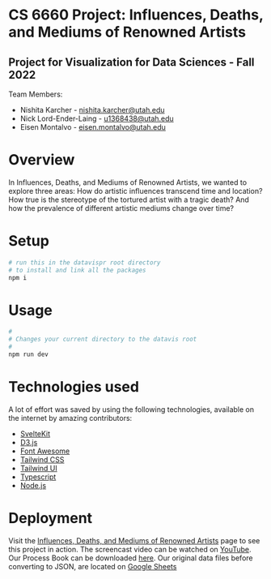 # CS 6660 Project: Influences, Deaths, and Mediums of Renowned Artists
## Project for Visualization for Data Sciences - Fall 2022

Team Members:
* Nishita Karcher - nishita.karcher@utah.edu
* Nick Lord-Ender-Laing - u1368438@utah.edu
* Eisen Montalvo - eisen.montalvo@utah.edu


# Overview

In Influences, Deaths, and Mediums of Renowned Artists, we wanted to explore three areas: How do artistic influences transcend time and location? How true is the stereotype of the tortured artist with a tragic death? And how the prevalence of different artistic mediums change over time?

# Setup

```bash
# run this in the datavispr root directory
# to install and link all the packages
npm i
```

# Usage

```bash
#
# Changes your current directory to the datavis root
#
npm run dev

```

# Technologies used

A lot of effort was saved by using the following technologies, available on the internet by amazing contributors:

* [SvelteKit](https://kit.svelte.dev)
* [D3.js](https://d3js.org)
* [Font Awesome](https://fontawesome.com)
* [Tailwind CSS](https://tailwindcss.com)
* [Tailwind UI](https://tailwindui.com)
* [Typescript](https://www.typescriptlang.org)
* [Node.js](https://nodejs.dev/en)


# Deployment 

Visit the [Influences, Deaths, and Mediums of Renowned Artists](https://eisen.github.io/dataviscourse-pr-influences-of-reknown-artists) page to see this project in action. The screencast video can be watched on [YouTube](https://www.youtube.com/watch?v=P-stOChQhec). Our Process Book can be downloaded [here](https://eisen.github.io/dataviscourse-pr-influences-of-reknown-artists//Influences_of_Renowned_Artists_Process_Book.pdf). Our original data files before converting to JSON, are located on [Google Sheets](https://docs.google.com/spreadsheets/d/1VOjt7ltFV0H-gcgeA2VPJ0hgNXPrfT8TfuOc9Js_Mj8/edit#gid=1944082120)